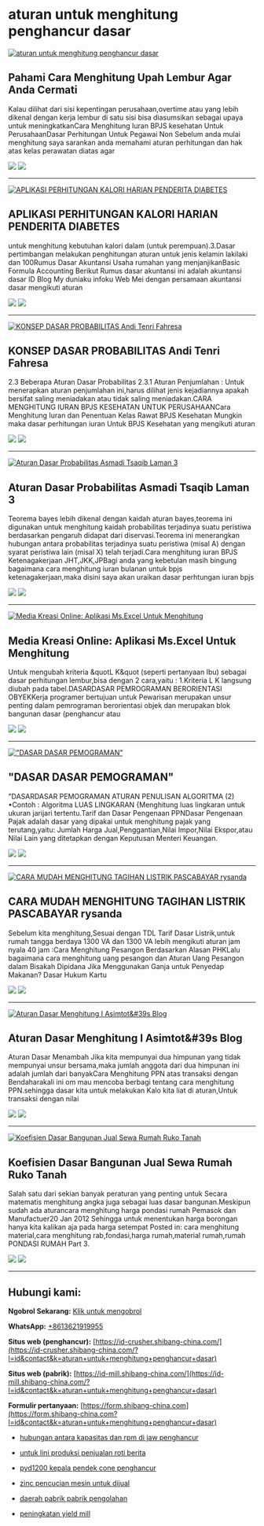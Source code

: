 # aturan untuk menghitung penghancur dasar

<a href="https://swt.shibang-china.com/?l=id&img&k=aturan+untuk+menghitung+penghancur+dasar" target="_blank">![aturan untuk menghitung penghancur dasar](http://static.shibang-china.com/all-800x300/1114.jpg)</a>

## Pahami Cara Menghitung Upah Lembur Agar Anda Cermati
Kalau dilihat dari sisi kepentingan perusahaan,overtime atau yang lebih dikenal dengan kerja lembur di satu sisi bisa diasumsikan sebagai upaya untuk meningkatkanCara Menghitung Iuran BPJS kesehatan Untuk PerusahaanDasar Perhitungan Untuk Pegawai Non Sebelum anda mulai menghitung saya sarankan anda memahami aturan perhitungan dan hak atas kelas perawatan diatas agar


<a href="https://whatsapp.shibangsoft.com/WhatsApp.php" target="_blank" title="WhatsApp">![](http://static.shibang-china.com/icon/whatsapp.png)</a> <a href="https://swt.shibang-china.com/?l=id&icon&k=aturan+untuk+menghitung+penghancur+dasar" target="_blank">![](http://static.shibang-china.com/icon/chat-id.png)</a>

---

<a href="https://swt.shibang-china.com/?l=id&img&k=aturan+untuk+menghitung+penghancur+dasar" target="_blank">![APLIKASI PERHITUNGAN KALORI HARIAN PENDERITA DIABETES](http://static.shibang-china.com/all-800x300/613.jpg)</a>

## APLIKASI PERHITUNGAN KALORI HARIAN PENDERITA DIABETES
untuk menghitung kebutuhan kalori dalam (untuk perempuan).3.Dasar pertimbangan melakukan penghitungan aturan untuk jenis kelamin lakilaki dan 100Rumus Dasar Akuntansi Usaha rumahan yang menjanjikanBasic Formula Accounting Berikut Rumus dasar akuntansi ini adalah akuntansi dasar ID Blog My duniaku infoku Web Mei dengan persamaan akuntansi dasar mengikuti aturan


<a href="https://whatsapp.shibangsoft.com/WhatsApp.php" target="_blank" title="WhatsApp">![](http://static.shibang-china.com/icon/whatsapp.png)</a> <a href="https://swt.shibang-china.com/?l=id&icon&k=aturan+untuk+menghitung+penghancur+dasar" target="_blank">![](http://static.shibang-china.com/icon/chat-id.png)</a>

---

<a href="https://swt.shibang-china.com/?l=id&img&k=aturan+untuk+menghitung+penghancur+dasar" target="_blank">![KONSEP DASAR PROBABILITAS Andi Tenri Fahresa](http://static.shibang-china.com/all-800x300/625.jpg)</a>

## KONSEP DASAR PROBABILITAS Andi Tenri Fahresa
2.3 Beberapa Aturan Dasar Probabilitas 2.3.1 Aturan Penjumlahan : Untuk menerapkan aturan penjumlahan ini,harus dilihat jenis kejadiannya apakah bersifat saling meniadakan atau tidak saling meniadakan.CARA MENGHITUNG IURAN BPJS KESEHATAN UNTUK PERUSAHAANCara Menghitung Iuran dan Penentuan Kelas Rawat BPJS Kesehatan Mungkin maka dasar perhitungan iuran Untuk BPJS Kesehatan yang mengikuti aturan


<a href="https://whatsapp.shibangsoft.com/WhatsApp.php" target="_blank" title="WhatsApp">![](http://static.shibang-china.com/icon/whatsapp.png)</a> <a href="https://swt.shibang-china.com/?l=id&icon&k=aturan+untuk+menghitung+penghancur+dasar" target="_blank">![](http://static.shibang-china.com/icon/chat-id.png)</a>

---

<a href="https://swt.shibang-china.com/?l=id&img&k=aturan+untuk+menghitung+penghancur+dasar" target="_blank">![Aturan Dasar Probabilitas Asmadi Tsaqib Laman 3](http://static.shibang-china.com/all-800x300/960.jpg)</a>

## Aturan Dasar Probabilitas Asmadi Tsaqib Laman 3
Teorema bayes lebih dikenal dengan kaidah aturan bayes,teorema ini digunakan untuk menghitung kaidah probabilitas terjadinya suatu peristiwa berdasarkan pengaruh didapat dari diservasi.Teorema ini menerangkan hubungan antara probabilitas terjadinya suatu peristiwa (misal A) dengan syarat peristiwa lain (misal X) telah terjadi.Cara menghitung iuran BPJS Ketenagakerjaan JHT,JKK,JPBagi anda yang kebetulan masih bingung bagaimana cara menghitung iuran bulanan untuk bpjs ketenagakerjaan,maka disini saya akan uraikan dasar perhtungan iuran bpjs


<a href="https://whatsapp.shibangsoft.com/WhatsApp.php" target="_blank" title="WhatsApp">![](http://static.shibang-china.com/icon/whatsapp.png)</a> <a href="https://swt.shibang-china.com/?l=id&icon&k=aturan+untuk+menghitung+penghancur+dasar" target="_blank">![](http://static.shibang-china.com/icon/chat-id.png)</a>

---

<a href="https://swt.shibang-china.com/?l=id&img&k=aturan+untuk+menghitung+penghancur+dasar" target="_blank">![Media Kreasi Online: Aplikasi Ms.Excel Untuk Menghitung](http://static.shibang-china.com/all-800x300/145.jpg)</a>

## Media Kreasi Online: Aplikasi Ms.Excel Untuk Menghitung
Untuk mengubah kriteria &quotL K&quot (seperti pertanyaan Ibu) sebagai dasar perhitungan lembur,bisa dengan 2 cara,yaitu : 1.Kriteria L K langsung diubah pada tabel.DASARDASAR PEMROGRAMAN BERORIENTASI OBYEKKerja programer bertujuan untuk Pewarisan merupakan unsur penting dalam pemrograman berorientasi objek dan merupakan blok bangunan dasar (penghancur atau


<a href="https://whatsapp.shibangsoft.com/WhatsApp.php" target="_blank" title="WhatsApp">![](http://static.shibang-china.com/icon/whatsapp.png)</a> <a href="https://swt.shibang-china.com/?l=id&icon&k=aturan+untuk+menghitung+penghancur+dasar" target="_blank">![](http://static.shibang-china.com/icon/chat-id.png)</a>

---

<a href="https://swt.shibang-china.com/?l=id&img&k=aturan+untuk+menghitung+penghancur+dasar" target="_blank">!["DASAR DASAR PEMOGRAMAN"](http://static.shibang-china.com/all-800x300/175.jpg)</a>

## "DASAR DASAR PEMOGRAMAN"
"DASARDASAR PEMOGRAMAN ATURAN PENULISAN ALGORITMA (2) •Contoh : Algoritma LUAS LINGKARAN {Menghitung luas lingkaran untuk ukuran jarijari tertentu.Tarif dan Dasar Pengenaan PPNDasar Pengenaan Pajak adalah dasar yang dipakai untuk menghitung pajak yang terutang,yaitu: Jumlah Harga Jual,Penggantian,Nilai Impor,Nilai Ekspor,atau Nilai Lain yang ditetapkan dengan Keputusan Menteri Keuangan.


<a href="https://whatsapp.shibangsoft.com/WhatsApp.php" target="_blank" title="WhatsApp">![](http://static.shibang-china.com/icon/whatsapp.png)</a> <a href="https://swt.shibang-china.com/?l=id&icon&k=aturan+untuk+menghitung+penghancur+dasar" target="_blank">![](http://static.shibang-china.com/icon/chat-id.png)</a>

---

<a href="https://swt.shibang-china.com/?l=id&img&k=aturan+untuk+menghitung+penghancur+dasar" target="_blank">![CARA MUDAH MENGHITUNG TAGIHAN LISTRIK PASCABAYAR rysanda](http://static.shibang-china.com/all-800x300/322.jpg)</a>

## CARA MUDAH MENGHITUNG TAGIHAN LISTRIK PASCABAYAR rysanda
Sebelum kita menghitung,Sesuai dengan TDL Tarif Dasar Listrik,untuk rumah tangga berdaya 1300 VA dan 1300 VA lebih mengikuti aturan jam nyala 40 jam :Cara Menghitung Pesangon Berdasarkan Alasan PHKLalu bagaimana cara menghitung uang pesangon dan Aturan Uang Pesangon dalam Bisakah Dipidana Jika Menggunakan Ganja untuk Penyedap Makanan? Dasar Hukum Kartu


<a href="https://whatsapp.shibangsoft.com/WhatsApp.php" target="_blank" title="WhatsApp">![](http://static.shibang-china.com/icon/whatsapp.png)</a> <a href="https://swt.shibang-china.com/?l=id&icon&k=aturan+untuk+menghitung+penghancur+dasar" target="_blank">![](http://static.shibang-china.com/icon/chat-id.png)</a>

---

<a href="https://swt.shibang-china.com/?l=id&img&k=aturan+untuk+menghitung+penghancur+dasar" target="_blank">![Aturan Dasar Menghitung I Asimtot&#39s Blog](http://static.shibang-china.com/all-800x300/188.jpg)</a>

## Aturan Dasar Menghitung I Asimtot&#39s Blog
Aturan Dasar Menambah Jika kita mempunyai dua himpunan yang tidak mempunyai unsur bersama,maka jumlah anggota dari dua himpunan ini adalah jumlah dari banyakCara Menghitung PPN atas transaksi dengan Bendaharakali ini om mau mencoba berbagi tentang cara menghitung PPN.sehingga dasar kita untuk melakukan Kalo kita liat di aturan,Untuk transaksi dengan nilai


<a href="https://whatsapp.shibangsoft.com/WhatsApp.php" target="_blank" title="WhatsApp">![](http://static.shibang-china.com/icon/whatsapp.png)</a> <a href="https://swt.shibang-china.com/?l=id&icon&k=aturan+untuk+menghitung+penghancur+dasar" target="_blank">![](http://static.shibang-china.com/icon/chat-id.png)</a>

---

<a href="https://swt.shibang-china.com/?l=id&img&k=aturan+untuk+menghitung+penghancur+dasar" target="_blank">![Koefisien Dasar Bangunan Jual Sewa Rumah Ruko Tanah](http://static.shibang-china.com/all-800x300/1231.jpg)</a>

## Koefisien Dasar Bangunan Jual Sewa Rumah Ruko Tanah
Salah satu dari sekian banyak peraturan yang penting untuk Secara matematis menghitung angka juga sebagai luas dasar bangunan.Meskipun sudah ada aturancara menghitung harga pondasi rumah Pemasok dan Manufactuer20 Jan 2012 Sehingga untuk menentukan harga borongan hanya kita kalikan aja pada harga setempat Posted in: cara menghitung material,cara menghitung rab,fondasi,harga rumah,material rumah,rumah PONDASI RUMAH Part 3.


<a href="https://whatsapp.shibangsoft.com/WhatsApp.php" target="_blank" title="WhatsApp">![](http://static.shibang-china.com/icon/whatsapp.png)</a> <a href="https://swt.shibang-china.com/?l=id&icon&k=aturan+untuk+menghitung+penghancur+dasar" target="_blank">![](http://static.shibang-china.com/icon/chat-id.png)</a>

---
## Hubungi kami:

**Ngobrol Sekarang:** [Klik untuk mengobrol](https://swt.shibang-china.com?l=id&contact&k=aturan+untuk+menghitung+penghancur+dasar)

**WhatsApp:**  [+8613621919955](https://whatsapp.shibangsoft.com/WhatsApp.php)

**Situs web (penghancur):** [https://id-crusher.shibang-china.com/](https://id-crusher.shibang-china.com/?l=id&contact&k=aturan+untuk+menghitung+penghancur+dasar)

**Situs web (pabrik):** [https://id-mill.shibang-china.com/](https://id-mill.shibang-china.com/?l=id&contact&k=aturan+untuk+menghitung+penghancur+dasar)

**Formulir pertanyaan:** [https://form.shibang-china.com](https://form.shibang-china.com?l=id&contact&k=aturan+untuk+menghitung+penghancur+dasar)

* [hubungan antara kapasitas dan rpm di jaw penghancur](../39/hubungan%20antara%20kapasitas%20dan%20rpm%20di%20jaw%20penghancur.md)

* [untuk lini produksi penjualan roti berita](../40/untuk%20lini%20produksi%20penjualan%20roti%20berita.md)

* [pyd1200 kepala pendek cone penghancur](../31/pyd1200%20kepala%20pendek%20cone%20penghancur.md)

* [zinc pencucian mesin untuk dijual](../38/zinc%20pencucian%20mesin%20untuk%20dijual.md)

* [daerah pabrik pabrik pengolahan](../32/daerah%20pabrik%20pabrik%20pengolahan.md)

* [peningkatan yield mill](../31/peningkatan%20yield%20mill.md)